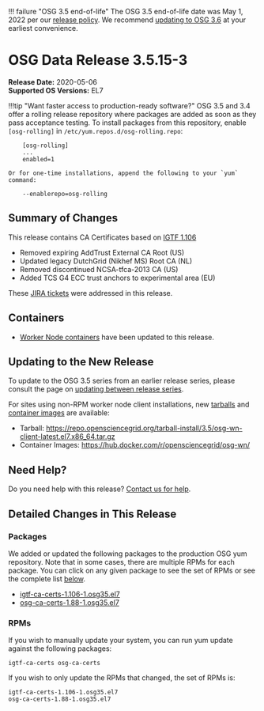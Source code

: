 !!! failure "OSG 3.5 end-of-life"
    The OSG 3.5 end-of-life date was May 1, 2022 per our
    [release policy](https://opensciencegrid.org/technology/policy/release-series/).
    We recommend
    [updating to OSG 3.6](../updating-to-osg-36.md)
    at your earliest convenience.

OSG Data Release 3.5.15-3
========================

**Release Date:** 2020-05-06    
**Supported OS Versions:** EL7

!!!tip "Want faster access to production-ready software?"
    OSG 3.5 and 3.4 offer a rolling release repository where packages are added as soon as they pass acceptance testing.
    To install packages from this repository, enable `[osg-rolling]` in `/etc/yum.repos.d/osg-rolling.repo`:

        [osg-rolling]
        ...
        enabled=1

    Or for one-time installations, append the following to your `yum` command:

        --enablerepo=osg-rolling

Summary of Changes
------------------

This release contains CA Certificates based on [IGTF 1.106](http://dist.eugridpma.info/distribution/igtf/current/CHANGES)

* Removed expiring AddTrust External CA Root (US)
* Updated legacy DutchGrid (Nikhef MS) Root CA (NL)
* Removed discontinued NCSA-tfca-2013 CA (US)
* Added TCS G4 ECC trust anchors to experimental area (EU)


These [JIRA tickets](https://opensciencegrid.atlassian.net/issues/?jql=project%20%3D%20SOFTWARE%20AND%20fixVersion%20%3D%203.5.15-3%20ORDER%20BY%20priority%20DESC%2C%20key%20DESC) were addressed in this release.

Containers
----------

- [Worker Node containers](../../worker-node/using-wn-containers.md) have been updated to this release.

Updating to the New Release
---------------------------

To update to the OSG 3.5 series from an earlier release series, please consult the page on
[updating between release series](../updating-to-osg-35.md).

For sites using non-RPM worker node client installations, new [tarballs](../../worker-node/install-wn-tarball.md) and
[container images](../../worker-node/using-wn-containers.md) are available:

- Tarball: <https://repo.opensciencegrid.org/tarball-install/3.5/osg-wn-client-latest.el7.x86_64.tar.gz>
- Container Images: <https://hub.docker.com/r/opensciencegrid/osg-wn/>

Need Help?
----------

Do you need help with this release? [Contact us for help](../../common/help.md).

Detailed Changes in This Release
--------------------------------

### Packages

We added or updated the following packages to the production OSG yum repository.
Note that in some cases, there are multiple RPMs for each package.
You can click on any given package to see the set of RPMs or see the complete list [below](#rpms).

-   [igtf-ca-certs-1.106-1.osg35.el7](https://koji.chtc.wisc.edu/koji/search?match=glob&type=build&terms=igtf-ca-certs-1.106-1.osg35.el7)
-   [osg-ca-certs-1.88-1.osg35.el7](https://koji.chtc.wisc.edu/koji/search?match=glob&type=build&terms=osg-ca-certs-1.88-1.osg35.el7)

### RPMs

If you wish to manually update your system, you can run yum update against the following packages:

    igtf-ca-certs osg-ca-certs

If you wish to only update the RPMs that changed, the set of RPMs is:

``` file
igtf-ca-certs-1.106-1.osg35.el7
osg-ca-certs-1.88-1.osg35.el7
```
